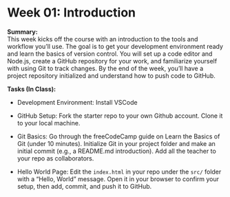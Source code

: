 # Week 01: Introduction

**Summary:**  
This week kicks off the course with an introduction to the tools and workflow you’ll use. The goal is to get your development environment ready and learn the basics of version control. You will set up a code editor and Node.js, create a GitHub repository for your work, and familiarize yourself with using Git to track changes. By the end of the week, you’ll have a project repository initialized and understand how to push code to GitHub.

**Tasks (In Class):**

- Development Environment: Install VSCode

- GitHub Setup: Fork the starter repo to your own Github account. Clone it to your local machine.

- Git Basics: Go through the freeCodeCamp guide on Learn the Basics of Git (under 10 minutes). Initialize Git in your project folder and make an initial commit (e.g., a README.md introduction). Add all the teacher to your repo as collaborators.

- Hello World Page: Edit the `index.html` in your repo under the `src/` folder with a “Hello, World” message. Open it in your browser to confirm your setup, then add, commit, and push it to GitHub.
